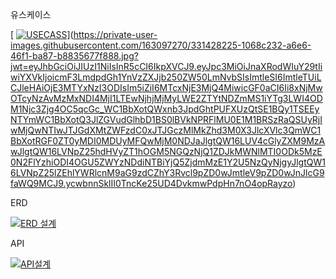 유스케이스

[
[![USECASS](https://private-user-images.githubusercontent.com/163097270/331428225-1068c232-a6e6-46f1-ba87-b8835677f888.jpg?jwt=eyJhbGciOiJIUzI1NiIsInR5cCI6IkpXVCJ9.eyJpc3MiOiJnaXRodWIuY29tIiwiYXVkIjoicmF3LmdpdGh1YnVzZXJjb250ZW50LmNvbSIsImtleSI6ImtleTUiLCJleHAiOjE3MTU5MDkyOTUsIm5iZiI6MTcxNTkwODk5NSwicGF0aCI6Ii8xNjMwOTcyNzAvMzMxNDI4MjI1LTEwNjhjMjMyLWE2ZTYtNDZmMS1iYTg3LWI4ODM1Njc3Zjg4OC5qcGc_WC1BbXotQWxnb3JpdGhtPUFXUzQtSE1BQy1TSEEyNTYmWC1BbXotQ3JlZGVudGlhbD1BS0lBVkNPRFlMU0E1M1BRSzRaQSUyRjIwMjQwNTE3JTJGdXMtZWFzdC0xJTJGczMlMkZhd3M0X3JlcXVlc3QmWC1BbXotRGF0ZT0yMDI0MDUxN1QwMTIzMTVaJlgtQW16LUV4cGlyZXM9MzAwJlgtQW16LVNpZ25hdHVyZT05MWNkNDg2NDliNWI1Yzg2NWVmMWJhYTY3MGI3YmY2ZjNkN2VjNzUzMTIyOTdmMDM1ZTI2Y2JiNjJkOWY2YmU3JlgtQW16LVNpZ25lZEhlYWRlcnM9aG9zdCZhY3Rvcl9pZD0wJmtleV9pZD0wJnJlcG9faWQ9MCJ9.caQQ6K0gQJLSVkOLCiavYqm-VMeEvWhLEUli_FzfMYU)](https://private-user-images.githubusercontent.com/163097270/331428191-ee645322-1b62-43bb-8a69-e2b53aa3e338.jpg?jwt=eyJhbGciOiJIUzI1NiIsInR5cCI6IkpXVCJ9.eyJpc3MiOiJnaXRodWIuY29tIiwiYXVkIjoicmF3LmdpdGh1YnVzZXJjb250ZW50LmNvbSIsImtleSI6ImtleTUiLCJleHAiOjE3MTYxNzI3NTEsIm5iZiI6MTcxNjE3MjQ1MSwicGF0aCI6Ii8xNjMwOTcyNzAvMzMxNDI4MTkxLWVlNjQ1MzIyLTFiNjItNDNiYi04YTY5LWUyYjUzYWEzZTMzOC5qcGc_WC1BbXotQWxnb3JpdGhtPUFXUzQtSE1BQy1TSEEyNTYmWC1BbXotQ3JlZGVudGlhbD1BS0lBVkNPRFlMU0E1M1BRSzRaQSUyRjIwMjQwNTIwJTJGdXMtZWFzdC0xJTJGczMlMkZhd3M0X3JlcXVlc3QmWC1BbXotRGF0ZT0yMDI0MDUyMFQwMjM0MTFaJlgtQW16LUV4cGlyZXM9MzAwJlgtQW16LVNpZ25hdHVyZT1hYThhYWI1Zjg5NzE1MGVkMDkyMDZjNGM0MWY5YTUxN2FiYzNhMWNiNmRjNGIxNjZiYTJmNzNhY2M1NDZmYzIxJlgtQW16LVNpZ25lZEhlYWRlcnM9aG9zdCZhY3Rvcl9pZD0wJmtleV9pZD0wJnJlcG9faWQ9MCJ9.238JlAG4e7_yGurL3Q7_sF87uFTvG9SnJUQiTIKbaTk)](https://private-user-images.githubusercontent.com/163097270/331428225-1068c232-a6e6-46f1-ba87-b8835677f888.jpg?jwt=eyJhbGciOiJIUzI1NiIsInR5cCI6IkpXVCJ9.eyJpc3MiOiJnaXRodWIuY29tIiwiYXVkIjoicmF3LmdpdGh1YnVzZXJjb250ZW50LmNvbSIsImtleSI6ImtleTUiLCJleHAiOjE3MTYxNzI3ODIsIm5iZiI6MTcxNjE3MjQ4MiwicGF0aCI6Ii8xNjMwOTcyNzAvMzMxNDI4MjI1LTEwNjhjMjMyLWE2ZTYtNDZmMS1iYTg3LWI4ODM1Njc3Zjg4OC5qcGc_WC1BbXotQWxnb3JpdGhtPUFXUzQtSE1BQy1TSEEyNTYmWC1BbXotQ3JlZGVudGlhbD1BS0lBVkNPRFlMU0E1M1BRSzRaQSUyRjIwMjQwNTIwJTJGdXMtZWFzdC0xJTJGczMlMkZhd3M0X3JlcXVlc3QmWC1BbXotRGF0ZT0yMDI0MDUyMFQwMjM0NDJaJlgtQW16LUV4cGlyZXM9MzAwJlgtQW16LVNpZ25hdHVyZT1hOGM5NGQzNjQ1ZDJkMWNlMTI0ODk5MzE0N2FlYzhiODI4OGU5ZWYzNDdiNTBiYjQ5ZjdmMzE1Y2U5NzQyNjgyJlgtQW16LVNpZ25lZEhlYWRlcnM9aG9zdCZhY3Rvcl9pZD0wJmtleV9pZD0wJnJlcG9faWQ9MCJ9.ycwbnnSklII0TncKe25UD4DvkmwPdpHn7nO4opRayzo)


ERD



[![ERD 설계](https://private-user-images.githubusercontent.com/163097270/331428191-ee645322-1b62-43bb-8a69-e2b53aa3e338.jpg?jwt=eyJhbGciOiJIUzI1NiIsInR5cCI6IkpXVCJ9.eyJpc3MiOiJnaXRodWIuY29tIiwiYXVkIjoicmF3LmdpdGh1YnVzZXJjb250ZW50LmNvbSIsImtleSI6ImtleTUiLCJleHAiOjE3MTU5MDkyOTUsIm5iZiI6MTcxNTkwODk5NSwicGF0aCI6Ii8xNjMwOTcyNzAvMzMxNDI4MTkxLWVlNjQ1MzIyLTFiNjItNDNiYi04YTY5LWUyYjUzYWEzZTMzOC5qcGc_WC1BbXotQWxnb3JpdGhtPUFXUzQtSE1BQy1TSEEyNTYmWC1BbXotQ3JlZGVudGlhbD1BS0lBVkNPRFlMU0E1M1BRSzRaQSUyRjIwMjQwNTE3JTJGdXMtZWFzdC0xJTJGczMlMkZhd3M0X3JlcXVlc3QmWC1BbXotRGF0ZT0yMDI0MDUxN1QwMTIzMTVaJlgtQW16LUV4cGlyZXM9MzAwJlgtQW16LVNpZ25hdHVyZT01MGY3NjliMTEwYjExNzZkZDA2ODBiN2I0ZDczM2ZiMjdhNmI2MGMwNDdmZWZmYjBmM2I4OTE4MTE4MjcxNWMyJlgtQW16LVNpZ25lZEhlYWRlcnM9aG9zdCZhY3Rvcl9pZD0wJmtleV9pZD0wJnJlcG9faWQ9MCJ9.M3AOxyRzJNUQbWr8srFPG5ySJIzZBA4I_k6tnYEaUJ8)](https://private-user-images.githubusercontent.com/163097270/331428191-ee645322-1b62-43bb-8a69-e2b53aa3e338.jpg?jwt=eyJhbGciOiJIUzI1NiIsInR5cCI6IkpXVCJ9.eyJpc3MiOiJnaXRodWIuY29tIiwiYXVkIjoicmF3LmdpdGh1YnVzZXJjb250ZW50LmNvbSIsImtleSI6ImtleTUiLCJleHAiOjE3MTYxNzI3ODIsIm5iZiI6MTcxNjE3MjQ4MiwicGF0aCI6Ii8xNjMwOTcyNzAvMzMxNDI4MTkxLWVlNjQ1MzIyLTFiNjItNDNiYi04YTY5LWUyYjUzYWEzZTMzOC5qcGc_WC1BbXotQWxnb3JpdGhtPUFXUzQtSE1BQy1TSEEyNTYmWC1BbXotQ3JlZGVudGlhbD1BS0lBVkNPRFlMU0E1M1BRSzRaQSUyRjIwMjQwNTIwJTJGdXMtZWFzdC0xJTJGczMlMkZhd3M0X3JlcXVlc3QmWC1BbXotRGF0ZT0yMDI0MDUyMFQwMjM0NDJaJlgtQW16LUV4cGlyZXM9MzAwJlgtQW16LVNpZ25hdHVyZT1hNjMzYzgwNDBiNTI4NDg4Y2ZhYjNiNTE3YTVjODhlMzYxMWUyYTk1OWE1MmZjZmQxNzE2NGRhZjhjZDRjMTI4JlgtQW16LVNpZ25lZEhlYWRlcnM9aG9zdCZhY3Rvcl9pZD0wJmtleV9pZD0wJnJlcG9faWQ9MCJ9.HhPhuDvA9Tj35MBrWzX8LbX3cmiSjc5w03y4EWJlUuA)

API



[![API설계](https://private-user-images.githubusercontent.com/163097270/331428218-b1b2d5ca-c6a2-41bd-93c4-915205ced41e.jpg?jwt=eyJhbGciOiJIUzI1NiIsInR5cCI6IkpXVCJ9.eyJpc3MiOiJnaXRodWIuY29tIiwiYXVkIjoicmF3LmdpdGh1YnVzZXJjb250ZW50LmNvbSIsImtleSI6ImtleTUiLCJleHAiOjE3MTU5MDkyOTUsIm5iZiI6MTcxNTkwODk5NSwicGF0aCI6Ii8xNjMwOTcyNzAvMzMxNDI4MjE4LWIxYjJkNWNhLWM2YTItNDFiZC05M2M0LTkxNTIwNWNlZDQxZS5qcGc_WC1BbXotQWxnb3JpdGhtPUFXUzQtSE1BQy1TSEEyNTYmWC1BbXotQ3JlZGVudGlhbD1BS0lBVkNPRFlMU0E1M1BRSzRaQSUyRjIwMjQwNTE3JTJGdXMtZWFzdC0xJTJGczMlMkZhd3M0X3JlcXVlc3QmWC1BbXotRGF0ZT0yMDI0MDUxN1QwMTIzMTVaJlgtQW16LUV4cGlyZXM9MzAwJlgtQW16LVNpZ25hdHVyZT0yOWEzZjUzNWE2YjgxNzM2YmYzMmRmMWZjZmU5NzUxYTBiOWY3MDU0MjUwYTk4NTJlMzY4NTk4NWViZDBmMDZhJlgtQW16LVNpZ25lZEhlYWRlcnM9aG9zdCZhY3Rvcl9pZD0wJmtleV9pZD0wJnJlcG9faWQ9MCJ9.kU5FXOwCpCQoA4WdUv7bCTpuLFbIljASIydl6340keo)](https://private-user-images.githubusercontent.com/163097270/331428218-b1b2d5ca-c6a2-41bd-93c4-915205ced41e.jpg?jwt=eyJhbGciOiJIUzI1NiIsInR5cCI6IkpXVCJ9.eyJpc3MiOiJnaXRodWIuY29tIiwiYXVkIjoicmF3LmdpdGh1YnVzZXJjb250ZW50LmNvbSIsImtleSI6ImtleTUiLCJleHAiOjE3MTYxNzI3ODIsIm5iZiI6MTcxNjE3MjQ4MiwicGF0aCI6Ii8xNjMwOTcyNzAvMzMxNDI4MjE4LWIxYjJkNWNhLWM2YTItNDFiZC05M2M0LTkxNTIwNWNlZDQxZS5qcGc_WC1BbXotQWxnb3JpdGhtPUFXUzQtSE1BQy1TSEEyNTYmWC1BbXotQ3JlZGVudGlhbD1BS0lBVkNPRFlMU0E1M1BRSzRaQSUyRjIwMjQwNTIwJTJGdXMtZWFzdC0xJTJGczMlMkZhd3M0X3JlcXVlc3QmWC1BbXotRGF0ZT0yMDI0MDUyMFQwMjM0NDJaJlgtQW16LUV4cGlyZXM9MzAwJlgtQW16LVNpZ25hdHVyZT1hYmYyZjQ2YWZjMDc5NzZlMDRhNjBkZWE4ODBmZTNmYWUxY2Y4YjNjMmY4NTI4Mzc1MTEzNTM3NDVkYmI1ZTMwJlgtQW16LVNpZ25lZEhlYWRlcnM9aG9zdCZhY3Rvcl9pZD0wJmtleV9pZD0wJnJlcG9faWQ9MCJ9.FiNHih0FN9rDQ_5BEwSnrTTkOSv7qCX8S6VhAAOvo7g)
